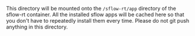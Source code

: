 This directory will be mounted onto the `/sflow-rt/app` directory of the
sflow-rt container. All the installed sflow apps will be cached here so that
you don't have to repeatedly install them every time. Please do not git push
anything in this directory.
